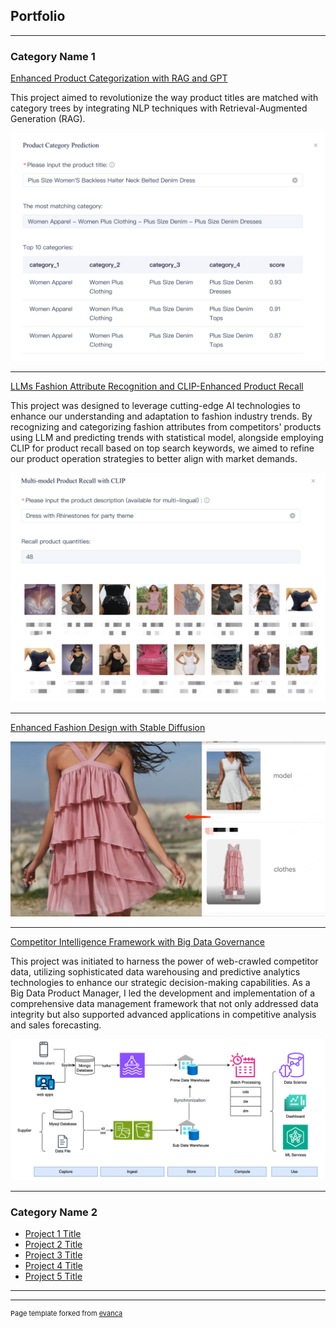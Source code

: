 ## Portfolio

---

### Category Name 1 

[Enhanced Product Categorization with RAG and GPT](https://github.com/chloeeliu/LLMs-application/tree/main/Enhanced%20Product%20Categorization%3A%20Leveraging%20RAG%20and%20GPT%20for%20Precision%20and%20Efficiency)

This project aimed to revolutionize the way product titles are matched with category trees by integrating NLP techniques with Retrieval-Augmented Generation (RAG).

<img src="images/rag/1.jpg?raw=true"/>

---
[LLMs Fashion Attribute Recognition and CLIP-Enhanced Product Recall](https://github.com/chloeeliu/LLMs-application/blob/main/fashion-attributes/readme.md)

This project was designed to leverage cutting-edge AI technologies to enhance our understanding and adaptation to fashion industry trends. By recognizing and categorizing fashion attributes from competitors' products using LLM and predicting trends with statistical model, alongside employing CLIP for product recall based on top search keywords, we aimed to refine our product operation strategies to better align with market demands.


<img src="images/attributes/1.png?raw=true"/>

---
[Enhanced Fashion Design with Stable Diffusion](https://github.com/chloeeliu/LLMs-application/blob/main/fashion-attributes/readme.md)

<img src="images/sd/1.png?raw=true"/>

---

[Competitor Intelligence Framework with Big Data Governance](https://github.com/chloeeliu/LLMs-application/blob/main/big-data-governance/readme.md)

This project was initiated to harness the power of web-crawled competitor data, utilizing sophisticated data warehousing and predictive analytics technologies to enhance our strategic decision-making capabilities. As a Big Data Product Manager, I led the development and implementation of a comprehensive data management framework that not only addressed data integrity but also supported advanced applications in competitive analysis and sales forecasting.

<img src="images/dw/1.png?raw=true"/>

---



### Category Name 2

- [Project 1 Title](http://example.com/)
- [Project 2 Title](http://example.com/)
- [Project 3 Title](http://example.com/)
- [Project 4 Title](http://example.com/)
- [Project 5 Title](http://example.com/)

---




---
<p style="font-size:11px">Page template forked from <a href="https://github.com/evanca/quick-portfolio">evanca</a></p>
<!-- Remove above link if you don't want to attibute -->
